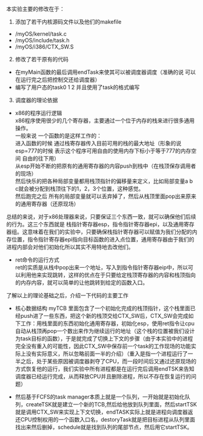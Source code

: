 本实验主要的修改在于：
1. 添加了若干内核源码文件以及他们的makefile
  - /myOS/kernel/task.c 
  - /myOS/include/task.h
  - /myOS/i386/CTX_SW.S

2. 修改了若干原有的代码
  - 在myMain函数的最后调用endTask来使其可以被调度器调度（准确的说 可以在运行完之后把控制交还给调度器）
  - 编写了用户态的task0 1 2 并且使用了task的格式编写

3. 调度器的理论依据
  - x86的程序运行逻辑  
  x86程序使用很少的几个寄存器，主要通过一个位于内存的栈来进行很多通用操作。  
  一般来说 一个函数的是这样工作的：  
  进入函数的时候 通过栈寄存器传入目前可用的栈的最大地址（形象的说 esp=777的时候 表示这个程序可用自由的使用内存下标小于等于777的内存空间 自由的往下用）  
  从esp开始不断的把原有的通用寄存器的内容push到栈中（在栈顶保存调用者的现场）   
  然后快乐的把各种局部变量都用栈顶指针的偏移量来定义，比如局部变量a b c就会被分配到栈顶往下的1，2，3个位置，这种感觉。  
  然后跑完之后 所有的局部变量就可以丢弃掉了，然后从栈顶里面pop出来原来的通用寄存器（还原现场）  

  总结的来说，对于x86处理器来说，只要保证三个东西一致，就可以确保他们后续的行为。这三个东西就是 栈指针寄存器esp，指令指针寄存器epi，以及通用寄存器组。这意味着在我们的实验中，只要确保栈指针寄存器可以赋值为我们分配的内存位置，指令指针寄存器epi指向目标函数的进入点位置，通用寄存器由于我们的进程内部会对他们初始化所以其实不用特地去改他们。
  
  - ret命令的运行方式  
  ret的实质是从栈中pop出来一个地址，写入到指令指针寄存器eip中，所以可以利用他来实现跳转，这样的优点在于只要给定栈顶寄存器的内容和栈顶指向的内存内容，就可以简单的让他跳转到给定的函数入口。

了解以上的理论基础之后，介绍一下代码的主要工作
- 核心数据结构 myTCB 里面包含了一个初始化完成的栈顶指针，这个栈里面已经push进了一些东西，把这个新的栈顶交给CTX_SW后，CTX_SW会完成如下工作：用栈里面的东西初始化通用寄存器，初始化esp，使用ret指令让cpu自动从栈顶再pop一个数出来作为继续运行的地址（这个栈的位置被我们设计为task目标的函数），于是就完成了切换上下文的步骤（由于本实验中的进程完全没有重入的可能性，因此CTX_SW中保存前一个task的工作现场的功能实际上没有实际意义，所以忽略前面一半的介绍）（重入是指一个进程运行了一半之后，处于某些原因被调度器剥夺了CPU，而一段时间后又通过还原现场的方式恢复他的运行，我们实验中所有进程都是在运行完后调用endTSK来告知调度器已经运行完成，从而释放CPU并且删除进程，所以不存在恢复运行的问题）

- 然后基于FCFS的task manager本质上就是一个队列，一开始就是初始化队列，createTSK就是建立一个新的TCB,然后给他放到队列里面，然后startTSK就是调用CTX_SW来实现上下文切换，endTASK实际上就是进程向调度器返还CPU控制权用的一个函数入口名，destoryTask就是把目标进程从队列里面找出来然后删掉，schedule就是找到队列的尾部节点，然后用它startTSK。
